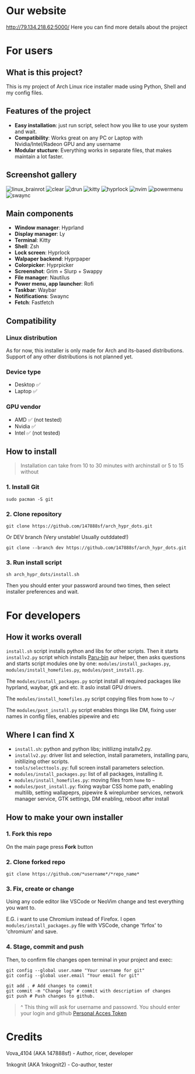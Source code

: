 # Our website

http://79.134.218.62:5000/
Here you can find more details about the project

# For users

## What is this project?

This is my project of Arch Linux rice installer made using Python, Shell and my config files.

## Features of the project

- **Easy installation**: just run script, select how you like to use your system and wait.
- **Compatibility**: Works great on any PC or Laptop with Nvidia/Intel/Radeon GPU and any username
- **Modular stucture**: Everything works in separate files, that makes maintain a lot faster.

## Screenshot gallery

![linux_brainrot](https://images2.imgbox.com/17/72/TDNyHzEz_o.png)
![clear](https://images2.imgbox.com/d3/0a/UpxFgZjj_o.png)
![drun](https://images2.imgbox.com/ed/78/35UuRqLG_o.png)
![kitty](https://images2.imgbox.com/c8/4a/TxEgMWUz_o.png)
![hyprlock](https://images2.imgbox.com/77/26/ABvAF4QF_o.png)
![nvim](https://images2.imgbox.com/99/80/1FxfEXs3_o.png)
![powermenu](https://images2.imgbox.com/08/11/qRBCBrEa_o.png)
![swaync](https://images2.imgbox.com/22/a8/nDRZPMDO_o.png)

## Main components

- **Window manager**: Hyprland
- **Display manager**: Ly
- **Terminal**: Kitty
- **Shell**: Zsh
- **Lock screen**: Hyprlock
- **Walpaper backend**: Hyprpaper
- **Colorpicker**: Hyprpicker
- **Screenshot**: Grim + Slurp + Swappy
- **File manager**: Nautilus
- **Power menu, app launcher**: Rofi
- **Taskbar**: Waybar
- **Notifications**: Swaync
- **Fetch**: Fastfetch

## Compatibility

### Linux distribution

As for now, this installer is only made for Arch and its-based distributions. Support of any other distributions is not planned yet.

### Device type

- Desktop ✅
- Laptop ✅

### GPU vendor

- AMD ✅ (not tested)
- Nvidia ✅
- Intel ✅ (not tested)

## How to install

> Installation can take from 10 to 30 minutes with archinstall or 5 to 15 without

### 1. Install Git

```
sudo pacman -S git
```

### 2. Сlone repository

```
git clone https://github.com/147888sf/arch_hypr_dots.git
```

Or DEV branch (Very unstable! Usually outddated!)

```
git clone --branch dev https://github.com/147888sf/arch_hypr_dots.git
```

### 3. Run install script

```
sh arch_hypr_dots/install.sh
```

Then you should enter your password around two times, then select installer preferences and wait.

# For developers

## How it works overall

`install.sh` script installs python and libs for other scripts. Then it starts `installv2.py` script which installs [Paru-bin](https://aur.archlinux.org/packages/paru-bin]) aur helper, then asks questions and starts script modules one by one: `modules/install_packages.py`, `modules/install_homefiles.py`, `modules/post_install.py`.

The `modules/install_packages.py` script install all required packages like hyprland, waybar, gtk and etc. It aslo install GPU drivers.

The `modules/install_homefiles.py` script copying files from `home` to `~/`

The `modules/post_install.py` script enables things like DM, fixing user names in config files, enables pipewire and etc

## Where I can find X

- `install.sh`: python and python libs; initilizng installv2.py.
- `installv2.py`: driver list and selection, install parameters, installing paru, initilizing other scripts.
- `tools/selecttools.py`: full screen install parameters selection.
- `modules/install_packages.py`: list of all packages, installing it.
- `modules/install_homefiles.py`: moving files from `home` to `~`
- `modules/post_install.py`: fixing waybar CSS home path, enabling multilib, setting wallapeprs, pipewire & wireplumber services, network manager service, GTK settings, DM enabling, reboot after install

## How to make your own installer

### 1. Fork this repo

On the main page press **Fork** button

### 2. Clone forked repo

```
git clone https://github.com/*username*/*repo_name*
```

### 3. Fix, create or change

Using any code editor like VSCode or NeoVim change and test everything you want to.

E.G. i want to use Chromium instead of Firefox. I open `modules/install_packages.py` file with VSCode, change 'firfox' to 'chromium' and save.

### 4. Stage, commit and push

Then, to confirm file changes open terminal in your project and exec:

```
git config --global user.name "Your username for git"
git config --global user.email "Your email for git"

git add . # Add changes to commit
git commit -m "Change log" # commit with description of changes
git push # Push changes to github.
```

> ^ This thing will ask for username and passowrd. You should enter your login and github [Personal Acces Token](https://docs.github.com/en/authentication/keeping-your-account-and-data-secure/managing-your-personal-access-tokens)

# Credits

Vova_4104 (AKA 147888sf) - Author, ricer, developer

1nkognit (AKA 1nkognit2) - Co-author, tester
